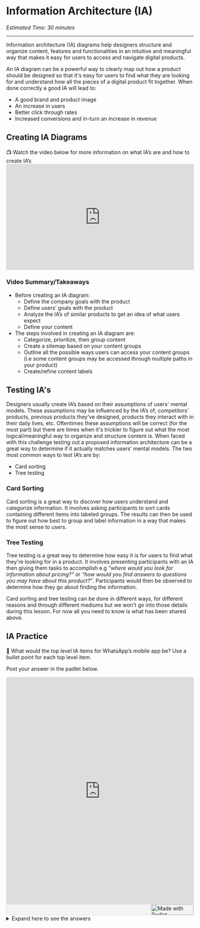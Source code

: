 # Information Architecture (IA)
*Estimated Time: 30 minutes*

---

Information architecture (IA) diagrams help designers structure and organize content, features and functionalities in an intuitive and meaningful way that makes it easy for users to access and navigate digital products. 

An IA diagram can be a powerful way to clearly map out how a product should be designed so that it's easy for users to find what they are looking for and understand how all the pieces of a digital product fit together. When done correctly a good IA will lead to:

- A good brand and product image 
- An increase in users 
- Better click through rates 
- Increased conversions and in-turn an increase in revenue

## Creating IA Diagrams

<aside>
📺 Watch the video below for more information on what IA’s are and how to create IA’s 
</aside>

<div style="position: relative; padding-bottom: 56.25%; height: 0;"><iframe width="560" height="315" src="https://www.youtube.com/embed/Ij4WquJaRTc" title="YouTube video player" frameborder="0" allow="accelerometer; autoplay; clipboard-write; encrypted-media; gyroscope; picture-in-picture; web-share" allowfullscreen style="position: absolute; top: 0; left: 0; width: 100%; height: 100%;"></iframe>
</div>

### Video Summary/Takeaways

- Before creating an IA diagram:
  - Define the company goals with the product
  - Define users’ goals with the product 
  - Analyze the IA’s of similar products to get an idea of what users expect
  - Define your content 
- The steps involved in creating an IA diagram are:
  - Categorize, prioritize, then group content
  - Create a sitemap based on your content groups
  - Outline all the possible ways users can access your content groups (i.e some content groups may be accessed through multiple paths in your product)
  - Create/refine content labels


## Testing IA's

Designers usually create IA’s based on their assumptions of users' mental models. These assumptions may be influenced by the IA’s of; competitors’ products, previous products they’ve designed, products they interact with in their daily lives, etc. Oftentimes these assumptions will be correct (for the most part) but there are times when it's trickier to figure out what the most logical/meaningful way to organize and structure content is. When faced with this challenge testing out a proposed information architecture can be a great way to determine if it actually matches users’ mental models. The two most common ways to test IA’s are by:

- Card sorting
- Tree testing 


### Card Sorting

Card sorting is a great way to discover how users understand and categorize information. It involves asking participants to sort cards containing different items into labeled groups. The results can then be used to figure out how best to group and label information in a way that makes the most sense to users. 



### Tree Testing

Tree testing is a great way to determine how easy it is for users to find what they're looking for in a product. It involves presenting participants with an IA then giving them tasks to accomplish e.g _“where would you look for information about pricing?”_ or _“how would you find answers to questions you may have about this product?”_. Participants would then be observed to determine how they go about finding the information.


Card sorting and tree testing can be done in different ways, for different reasons and through different mediums but we won't go into those details during this lesson. For now all you need to know is what has been shared above.


## IA Practice 

<aside>
💬 What would the top level IA items for WhatsApp’s mobile app be? Use a bullet point for each top level item. 
</aside>

Post your answer in the padlet below. 


<div class="padlet-embed" style="border:1px solid rgba(0,0,0,0.1);border-radius:2px;box-sizing:border-box;overflow:hidden;position:relative;width:100%;background:#F4F4F4"><p style="padding:0;margin:0"><iframe src="https://padlet.com/embed/ogtfwh2sri7aovdn" frameborder="0" allow="camera;microphone;geolocation" style="width:100%;height:608px;display:block;padding:0;margin:0"></iframe></p><div style="display:flex;align-items:center;justify-content:end;margin:0;height:28px"><a href="https://padlet.com?ref=embed" style="display:block;flex-grow:0;margin:0;border:none;padding:0;text-decoration:none" target="_blank"><div style="display:flex;align-items:center;"><img src="https://padlet.net/embeds/made_with_padlet_2022.png" width="114" height="28" style="padding:0;margin:0;background:0 0;border:none;box-shadow:none" alt="Made with Padlet"></div></a></div></div>


<details>
<summary>Expand here to see the answers</summary>
  
  - Status
  - Calls
  - Communities
  - Chats
  - Settings
</details>

